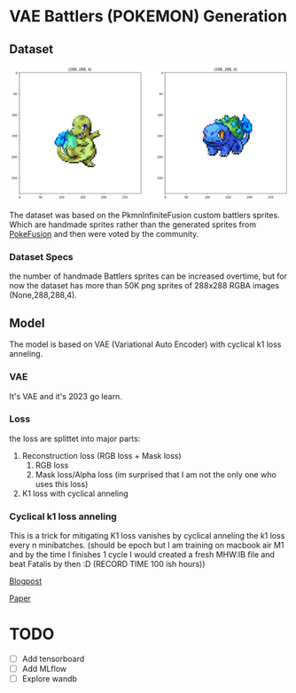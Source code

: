# VAE Battlers (POKEMON) Generation

## Dataset
![Dataset]("./../doc_src/SAMPLE.png "Iconic Battlers combination")

The dataset was based on the PkmnInfiniteFusion custom battlers sprites. Which are handmade sprites rather than the generated sprites from  [PokeFusion](https://pokemon.alexonsager.net/) and then were voted by the community. 

### Dataset Specs

the number of handmade Battlers sprites can be increased overtime, but for now the dataset has more than 50K png sprites of 288x288 RGBA images (None,288,288,4). 


## Model

The model is based on VAE (Variational Auto Encoder) with cyclical k1 loss anneling.

### VAE

It's VAE and it's 2023 go learn.

### Loss

the loss are splittet into major parts:
1. Reconstruction loss (RGB loss + Mask loss)
   1. RGB loss
   2. Mask loss/Alpha loss (im surprised that I am not the only one who uses this loss)
2. K1 loss with cyclical anneling

### Cyclical k1 loss anneling
This is a trick for mitigating K1 loss vanishes by cyclical anneling the k1 loss every n minibatches. (should be epoch but I am training on macbook air M1 and by the time I finishes 1 cycle I would created a fresh MHW:IB file and beat Fatalis by then :D (RECORD TIME 100 ish hours))

[Blogpost](https://medium.com/mlearning-ai/a-must-have-training-trick-for-vae-variational-autoencoder-d28ff53b0023)

[Paper](https://aclanthology.org/N19-1021.pdf)


# TODO
- [ ] Add tensorboard
- [ ] Add MLflow
- [ ] Explore wandb 
